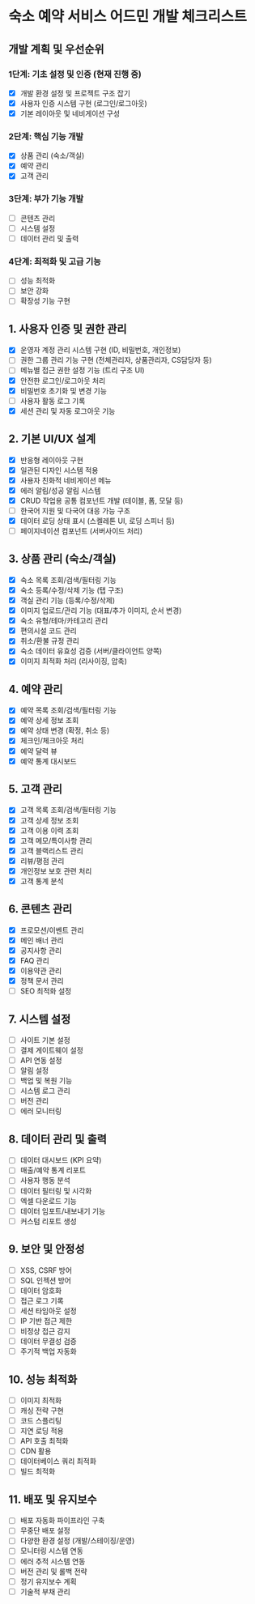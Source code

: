 # 숙소 예약 서비스 어드민 개발 체크리스트

## 개발 계획 및 우선순위

### 1단계: 기초 설정 및 인증 (현재 진행 중)
- [x] 개발 환경 설정 및 프로젝트 구조 잡기
- [x] 사용자 인증 시스템 구현 (로그인/로그아웃)
- [x] 기본 레이아웃 및 네비게이션 구성

### 2단계: 핵심 기능 개발
- [x] 상품 관리 (숙소/객실)
- [x] 예약 관리
- [x] 고객 관리

### 3단계: 부가 기능 개발
- [ ] 콘텐츠 관리
- [ ] 시스템 설정
- [ ] 데이터 관리 및 출력

### 4단계: 최적화 및 고급 기능
- [ ] 성능 최적화
- [ ] 보안 강화
- [ ] 확장성 기능 구현

## 1. 사용자 인증 및 권한 관리
- [x] 운영자 계정 관리 시스템 구현 (ID, 비밀번호, 개인정보)
- [ ] 권한 그룹 관리 기능 구현 (전체관리자, 상품관리자, CS담당자 등)
- [ ] 메뉴별 접근 권한 설정 기능 (트리 구조 UI)
- [x] 안전한 로그인/로그아웃 처리
- [x] 비밀번호 초기화 및 변경 기능
- [ ] 사용자 활동 로그 기록
- [x] 세션 관리 및 자동 로그아웃 기능

## 2. 기본 UI/UX 설계
- [x] 반응형 레이아웃 구현
- [x] 일관된 디자인 시스템 적용
- [x] 사용자 친화적 네비게이션 메뉴
- [x] 에러 알림/성공 알림 시스템
- [x] CRUD 작업용 공통 컴포넌트 개발 (테이블, 폼, 모달 등)
- [ ] 한국어 지원 및 다국어 대응 가능 구조
- [x] 데이터 로딩 상태 표시 (스켈레톤 UI, 로딩 스피너 등)
- [ ] 페이지네이션 컴포넌트 (서버사이드 처리)

## 3. 상품 관리 (숙소/객실)
- [x] 숙소 목록 조회/검색/필터링 기능
- [x] 숙소 등록/수정/삭제 기능 (탭 구조)
- [x] 객실 관리 기능 (등록/수정/삭제)
- [x] 이미지 업로드/관리 기능 (대표/추가 이미지, 순서 변경)
- [x] 숙소 유형/테마/카테고리 관리
- [x] 편의시설 코드 관리
- [x] 취소/환불 규정 관리
- [x] 숙소 데이터 유효성 검증 (서버/클라이언트 양쪽)
- [x] 이미지 최적화 처리 (리사이징, 압축)

## 4. 예약 관리
- [x] 예약 목록 조회/검색/필터링 기능
- [x] 예약 상세 정보 조회
- [x] 예약 상태 변경 (확정, 취소 등)
- [x] 체크인/체크아웃 처리
- [x] 예약 달력 뷰
- [x] 예약 통계 대시보드

## 5. 고객 관리
- [x] 고객 목록 조회/검색/필터링 기능
- [x] 고객 상세 정보 조회
- [x] 고객 이용 이력 조회
- [x] 고객 메모/특이사항 관리
- [x] 고객 블랙리스트 관리
- [x] 리뷰/평점 관리
- [x] 개인정보 보호 관련 처리
- [x] 고객 통계 분석

## 6. 콘텐츠 관리
- [x] 프로모션/이벤트 관리
- [x] 메인 배너 관리
- [x] 공지사항 관리
- [x] FAQ 관리
- [x] 이용약관 관리
- [x] 정책 문서 관리
- [ ] SEO 최적화 설정

## 7. 시스템 설정
- [ ] 사이트 기본 설정
- [ ] 결제 게이트웨이 설정
- [ ] API 연동 설정
- [ ] 알림 설정
- [ ] 백업 및 복원 기능
- [ ] 시스템 로그 관리
- [ ] 버전 관리
- [ ] 에러 모니터링

## 8. 데이터 관리 및 출력
- [ ] 데이터 대시보드 (KPI 요약)
- [ ] 매출/예약 통계 리포트
- [ ] 사용자 행동 분석
- [ ] 데이터 필터링 및 시각화
- [ ] 엑셀 다운로드 기능
- [ ] 데이터 임포트/내보내기 기능
- [ ] 커스텀 리포트 생성

## 9. 보안 및 안정성
- [ ] XSS, CSRF 방어
- [ ] SQL 인젝션 방어
- [ ] 데이터 암호화
- [ ] 접근 로그 기록
- [ ] 세션 타임아웃 설정
- [ ] IP 기반 접근 제한
- [ ] 비정상 접근 감지
- [ ] 데이터 무결성 검증
- [ ] 주기적 백업 자동화

## 10. 성능 최적화
- [ ] 이미지 최적화
- [ ] 캐싱 전략 구현
- [ ] 코드 스플리팅
- [ ] 지연 로딩 적용
- [ ] API 호출 최적화
- [ ] CDN 활용
- [ ] 데이터베이스 쿼리 최적화
- [ ] 빌드 최적화

## 11. 배포 및 유지보수
- [ ] 배포 자동화 파이프라인 구축
- [ ] 무중단 배포 설정
- [ ] 다양한 환경 설정 (개발/스테이징/운영)
- [ ] 모니터링 시스템 연동
- [ ] 에러 추적 시스템 연동
- [ ] 버전 관리 및 롤백 전략
- [ ] 정기 유지보수 계획
- [ ] 기술적 부채 관리 